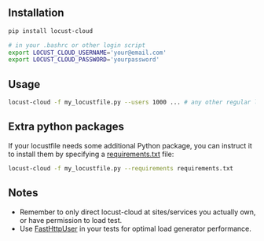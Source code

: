 ## Installation

```bash
pip install locust-cloud
```

```bash
# in your .bashrc or other login script
export LOCUST_CLOUD_USERNAME='your@email.com'
export LOCUST_CLOUD_PASSWORD='yourpassword'
```

## Usage

```bash
locust-cloud -f my_locustfile.py --users 1000 ... # any other regular locust parameters
```

## Extra python packages

If your locustfile needs some additional Python package, you can instruct it to install them by specifying a [requirements.txt](https://pip.pypa.io/en/stable/reference/requirements-file-format/) file:

```bash
locust-cloud -f my_locustfile.py --requirements requirements.txt
```

## Notes

* Remember to only direct locust-cloud at sites/services you actually own, or have permission to load test.
* Use [FastHttpUser](https://docs.locust.io/en/stable/increase-performance.html) in your tests for optimal load generator performance.
